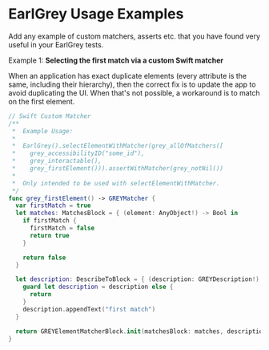# EarlGrey Usage Examples
Add any example of custom matchers, asserts etc. that you have found very useful in your EarlGrey tests.

Example 1: **Selecting the first match via a custom Swift matcher**

When an application has exact duplicate elements (every attribute is the same,
including their hierarchy), then the correct fix is to update the app to avoid
duplicating the UI. When that's not possible, a workaround is to match on
the first element.

```swift
// Swift Custom Matcher
/**
 *  Example Usage:
 *
 *  EarlGrey().selectElementWithMatcher(grey_allOfMatchers([
 *    grey_accessibilityID("some_id"),
 *    grey_interactable(),
 *    grey_firstElement())).assertWithMatcher(grey_notNil())
 *
 *  Only intended to be used with selectElementWithMatcher.
 */
func grey_firstElement() -> GREYMatcher {
  var firstMatch = true
  let matches: MatchesBlock = { (element: AnyObject!) -> Bool in
    if firstMatch {
      firstMatch = false
      return true
    }

    return false
  }

  let description: DescribeToBlock = { (description: GREYDescription!) -> Void in
    guard let description = description else {
      return
    }
    description.appendText("first match")
  }

  return GREYElementMatcherBlock.init(matchesBlock: matches, descriptionBlock: description)
}
```
